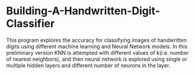 # Building-A-Handwritten-Digit-Classifier
This program explores the accuracy for classifying images of handwritten digits using different machine learning and Neural Network models. 
In this preliminary version KNN is attempted with different values of k(i.e. number of nearest neighbors), and then neural network is explored 
using single or multiple hidden layers and different number of neurons in the layer.
